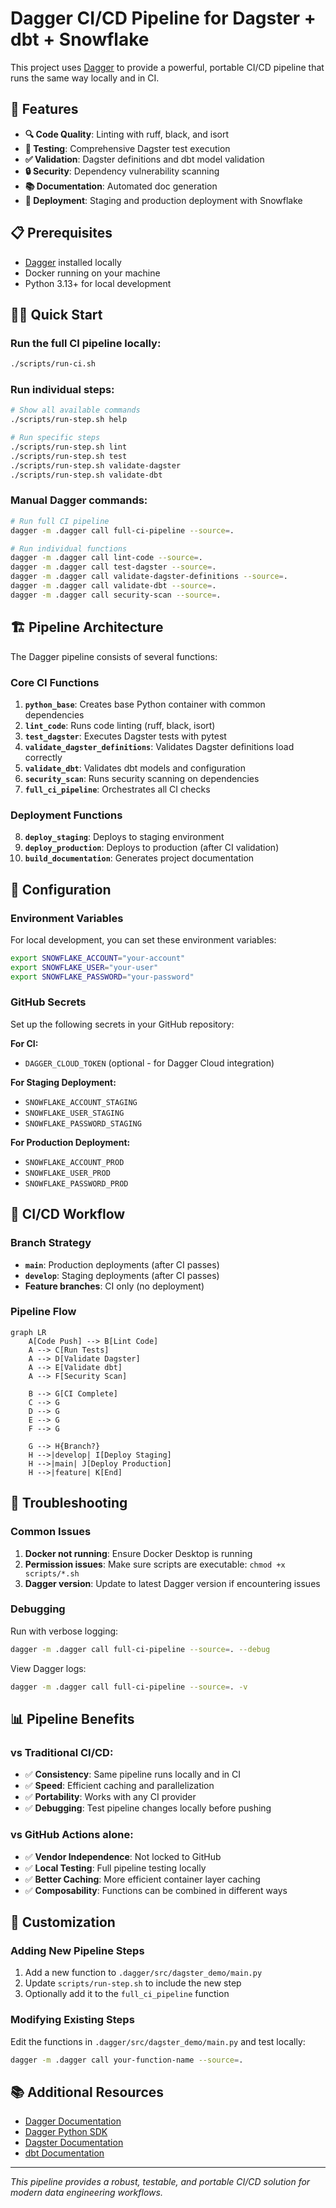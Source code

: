 # Dagger CI/CD Pipeline for Dagster + dbt + Snowflake

This project uses [Dagger](https://dagger.io) to provide a powerful, portable CI/CD pipeline that runs the same way locally and in CI.

## 🚀 Features

- **🔍 Code Quality**: Linting with ruff, black, and isort
- **🧪 Testing**: Comprehensive Dagster test execution
- **✅ Validation**: Dagster definitions and dbt model validation
- **🔒 Security**: Dependency vulnerability scanning
- **📚 Documentation**: Automated doc generation
- **🚀 Deployment**: Staging and production deployment with Snowflake

## 📋 Prerequisites

- [Dagger](https://docs.dagger.io/install) installed locally
- Docker running on your machine
- Python 3.13+ for local development

## 🏃‍♂️ Quick Start

### Run the full CI pipeline locally:
```bash
./scripts/run-ci.sh
```

### Run individual steps:
```bash
# Show all available commands
./scripts/run-step.sh help

# Run specific steps
./scripts/run-step.sh lint
./scripts/run-step.sh test
./scripts/run-step.sh validate-dagster
./scripts/run-step.sh validate-dbt
```

### Manual Dagger commands:
```bash
# Run full CI pipeline
dagger -m .dagger call full-ci-pipeline --source=.

# Run individual functions
dagger -m .dagger call lint-code --source=.
dagger -m .dagger call test-dagster --source=.
dagger -m .dagger call validate-dagster-definitions --source=.
dagger -m .dagger call validate-dbt --source=.
dagger -m .dagger call security-scan --source=.
```

## 🏗️ Pipeline Architecture

The Dagger pipeline consists of several functions:

### Core CI Functions

1. **`python_base`**: Creates base Python container with common dependencies
2. **`lint_code`**: Runs code linting (ruff, black, isort)
3. **`test_dagster`**: Executes Dagster tests with pytest
4. **`validate_dagster_definitions`**: Validates Dagster definitions load correctly
5. **`validate_dbt`**: Validates dbt models and configuration
6. **`security_scan`**: Runs security scanning on dependencies
7. **`full_ci_pipeline`**: Orchestrates all CI checks

### Deployment Functions

8. **`deploy_staging`**: Deploys to staging environment
9. **`deploy_production`**: Deploys to production (after CI validation)
10. **`build_documentation`**: Generates project documentation

## 🔧 Configuration

### Environment Variables

For local development, you can set these environment variables:

```bash
export SNOWFLAKE_ACCOUNT="your-account"
export SNOWFLAKE_USER="your-user"  
export SNOWFLAKE_PASSWORD="your-password"
```

### GitHub Secrets

Set up the following secrets in your GitHub repository:

**For CI:**
- `DAGGER_CLOUD_TOKEN` (optional - for Dagger Cloud integration)

**For Staging Deployment:**
- `SNOWFLAKE_ACCOUNT_STAGING`
- `SNOWFLAKE_USER_STAGING`
- `SNOWFLAKE_PASSWORD_STAGING`

**For Production Deployment:**
- `SNOWFLAKE_ACCOUNT_PROD`
- `SNOWFLAKE_USER_PROD`
- `SNOWFLAKE_PASSWORD_PROD`

## 🔄 CI/CD Workflow

### Branch Strategy

- **`main`**: Production deployments (after CI passes)
- **`develop`**: Staging deployments (after CI passes)
- **Feature branches**: CI only (no deployment)

### Pipeline Flow

```mermaid
graph LR
    A[Code Push] --> B[Lint Code]
    A --> C[Run Tests]
    A --> D[Validate Dagster]
    A --> E[Validate dbt]
    A --> F[Security Scan]
    
    B --> G[CI Complete]
    C --> G
    D --> G
    E --> G
    F --> G
    
    G --> H{Branch?}
    H -->|develop| I[Deploy Staging]
    H -->|main| J[Deploy Production]
    H -->|feature| K[End]
```

## 🚨 Troubleshooting

### Common Issues

1. **Docker not running**: Ensure Docker Desktop is running
2. **Permission issues**: Make sure scripts are executable: `chmod +x scripts/*.sh`
3. **Dagger version**: Update to latest Dagger version if encountering issues

### Debugging

Run with verbose logging:
```bash
dagger -m .dagger call full-ci-pipeline --source=. --debug
```

View Dagger logs:
```bash
dagger -m .dagger call full-ci-pipeline --source=. -v
```

## 📊 Pipeline Benefits

### vs Traditional CI/CD:
- ✅ **Consistency**: Same pipeline runs locally and in CI
- ✅ **Speed**: Efficient caching and parallelization
- ✅ **Portability**: Works with any CI provider
- ✅ **Debugging**: Test pipeline changes locally before pushing

### vs GitHub Actions alone:
- ✅ **Vendor Independence**: Not locked to GitHub
- ✅ **Local Testing**: Full pipeline testing locally
- ✅ **Better Caching**: More efficient container layer caching
- ✅ **Composability**: Functions can be combined in different ways

## 🔧 Customization

### Adding New Pipeline Steps

1. Add a new function to `.dagger/src/dagster_demo/main.py`
2. Update `scripts/run-step.sh` to include the new step
3. Optionally add it to the `full_ci_pipeline` function

### Modifying Existing Steps

Edit the functions in `.dagger/src/dagster_demo/main.py` and test locally:

```bash
dagger -m .dagger call your-function-name --source=.
```

## 📚 Additional Resources

- [Dagger Documentation](https://docs.dagger.io)
- [Dagger Python SDK](https://docs.dagger.io/sdk/python)
- [Dagster Documentation](https://docs.dagster.io)
- [dbt Documentation](https://docs.getdbt.com)

---

*This pipeline provides a robust, testable, and portable CI/CD solution for modern data engineering workflows.*
